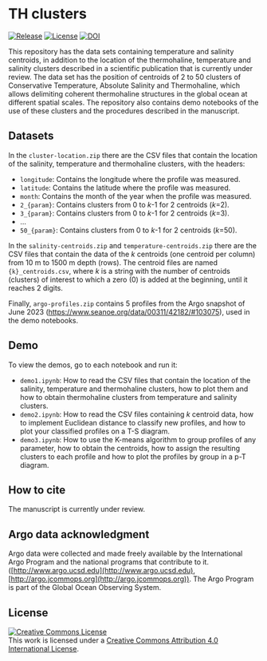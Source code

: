# TH clusters  
<a href="https://github.com/romeroqe/th-clusters"><img src="https://shields.io/github/v/release/romeroqe/th-clusters" alt="Release"></a>
<a href="http://creativecommons.org/licenses/by/4.0/"><img src="https://shields.io/github/license/romeroqe/th-clusters" alt="License"></a>
<a href="https://doi.org/10.5281/zenodo.10038645"><img src="https://zenodo.org/badge/DOI/10.5281/zenodo.10038645.svg" alt="DOI"></a>

This repository has the data sets containing temperature and salinity centroids, in addition to the location of the thermohaline, temperature and salinity clusters described in a scientific publication that is currently under review. The data set has the position of centroids of 2 to 50 clusters of Conservative Temperature, Absolute Salinity and Thermohaline, which allows delimiting coherent thermohaline structures in the global ocean at different spatial scales. The repository also contains demo notebooks of the use of these clusters and the procedures described in the manuscript.

## Datasets
In the `cluster-location.zip` there are the CSV files that contain the location of the salinity, temperature and thermohaline clusters, with the headers:
- `longitude`: Contains the longitude where the profile was measured.
- `latitude`: Contains the latitude where the profile was measured.
- `month`: Contains the month of the year when the profile was measured.
- `2_{param}`: Contains clusters from 0 to _k_-1 for 2 centroids (_k_=2).
- `3_{param}`: Contains clusters from 0 to _k_-1 for 2 centroids (_k_=3).
- ...
- `50_{param}`: Contains clusters from 0 to _k_-1 for 2 centroids (_k_=50).

In the `salinity-centroids.zip` and `temperature-centroids.zip` there are the CSV files that contain the data of the _k_ centroids (one centroid per column) from 10 m to 1500 m depth (rows). The centroid files are named `{k}_centroids.csv`, where _k_ is a string with the number of centroids (clusters) of interest to which a zero (0) is added at the beginning, until it reaches 2 digits.

Finally, `argo-profiles.zip` contains 5 profiles from the Argo snapshot of June 2023 (https://www.seanoe.org/data/00311/42182/#103075), used in the demo notebooks.

## Demo
To view the demos, go to each notebook and run it:

- `demo1.ipynb`: How to read the CSV files that contain the location of the salinity, temperature and thermohaline clusters, how to plot them and how to obtain thermohaline clusters from temperature and salinity clusters.
- `demo2.ipynb`: How to read the CSV files containing _k_ centroid data, how to implement Euclidean distance to classify new profiles, and how to plot your classified profiles on a T-S diagram.
- `demo3.ipynb`: How to use the K-means algorithm to group profiles of any parameter, how to obtain the centroids, how to assign the resulting clusters to each profile and how to plot the profiles by group in a p-T diagram.

## How to cite

The manuscript is currently under review.

## Argo data acknowledgment
Argo data were collected and made freely available by the International Argo Program and the national programs that contribute to it. ([http://www.argo.ucsd.edu](http://www.argo.ucsd.edu), [http://argo.jcommops.org](http://argo.jcommops.org)). The Argo Program is part of the Global Ocean Observing System.

## License
  
<a rel="license" href="http://creativecommons.org/licenses/by/4.0/"><img alt="Creative Commons License" style="border-width:0" src="https://i.creativecommons.org/l/by/4.0/88x31.png" /></a><br />This work is licensed under a <a rel="license" href="http://creativecommons.org/licenses/by/4.0/">Creative Commons Attribution 4.0 International License</a>.